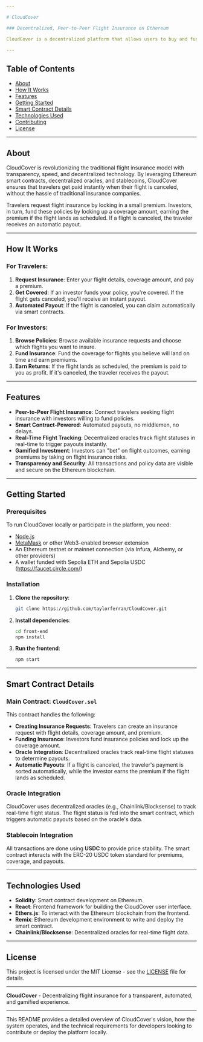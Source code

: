 ```yaml
---

# CloudCover

### Decentralized, Peer-to-Peer Flight Insurance on Ethereum

CloudCover is a decentralized platform that allows users to buy and fund flight insurance policies, leveraging the power of Ethereum smart contracts and decentralized oracles. With CloudCover, travelers can secure immediate, trustless insurance for their flights, while investors can earn premiums by funding policies and betting on flight outcomes in a gamified insurance market.

---
```


## Table of Contents

- [About](#about)
- [How It Works](#how-it-works)
- [Features](#features)
- [Getting Started](#getting-started)
- [Smart Contract Details](#smart-contract-details)
- [Technologies Used](#technologies-used)
- [Contributing](#contributing)
- [License](#license)

---

## About

CloudCover is revolutionizing the traditional flight insurance model with transparency, speed, and decentralized technology. By leveraging Ethereum smart contracts, decentralized oracles, and stablecoins, CloudCover ensures that travelers get paid instantly when their flight is canceled, without the hassle of traditional insurance companies.

Travelers request flight insurance by locking in a small premium. Investors, in turn, fund these policies by locking up a coverage amount, earning the premium if the flight lands as scheduled. If a flight is canceled, the traveler receives an automatic payout.

---

## How It Works

### For Travelers:
1. **Request Insurance**: Enter your flight details, coverage amount, and pay a premium.
2. **Get Covered**: If an investor funds your policy, you're covered. If the flight gets canceled, you'll receive an instant payout.
3. **Automated Payout**: If the flight is canceled, you can claim automatically via smart contracts.

### For Investors:
1. **Browse Policies**: Browse available insurance requests and choose which flights you want to insure.
2. **Fund Insurance**: Fund the coverage for flights you believe will land on time and earn premiums.
3. **Earn Returns**: If the flight lands as scheduled, the premium is paid to you as profit. If it's canceled, the traveler receives the payout.

---

## Features

- **Peer-to-Peer Flight Insurance**: Connect travelers seeking flight insurance with investors willing to fund policies.
- **Smart Contract-Powered**: Automated payouts, no middlemen, no delays.
- **Real-Time Flight Tracking**: Decentralized oracles track flight statuses in real-time to trigger payouts instantly.
- **Gamified Investment**: Investors can "bet" on flight outcomes, earning premiums by taking on flight insurance risks.
- **Transparency and Security**: All transactions and policy data are visible and secure on the Ethereum blockchain.

---

## Getting Started

### Prerequisites

To run CloudCover locally or participate in the platform, you need:

- [Node.js](https://nodejs.org/)
- [MetaMask](https://metamask.io/) or other Web3-enabled browser extension
- An Ethereum testnet or mainnet connection (via Infura, Alchemy, or other providers)
- A wallet funded with Sepolia ETH and Sepolia USDC (https://faucet.circle.com/)

### Installation

1. **Clone the repository**:

    ```bash
    git clone https://github.com/taylorferran/CloudCover.git
    ```

2. **Install dependencies**:

    ```bash
    cd front-end
    npm install
    ```

5. **Run the frontend**:

    ```bash
    npm start
    ```

---

## Smart Contract Details

### Main Contract: `CloudCover.sol`

This contract handles the following:

- **Creating Insurance Requests**: Travelers can create an insurance request with flight details, coverage amount, and premium.
- **Funding Insurance**: Investors fund insurance policies and lock up the coverage amount.
- **Oracle Integration**: Decentralized oracles track real-time flight statuses to determine payouts.
- **Automatic Payouts**: If a flight is canceled, the traveler's payment is sorted automatically, while the investor earns the premium if the flight lands as scheduled.

### Oracle Integration
CloudCover uses decentralized oracles (e.g., Chainlink/Blocksense) to track real-time flight status. The flight status is fed into the smart contract, which triggers automatic payouts based on the oracle's data.

### Stablecoin Integration
All transactions are done using **USDC** to provide price stability. The smart contract interacts with the ERC-20 USDC token standard for premiums, coverage, and payouts.

---

## Technologies Used

- **Solidity**: Smart contract development on Ethereum.
- **React**: Frontend framework for building the CloudCover user interface.
- **Ethers.js**: To interact with the Ethereum blockchain from the frontend.
- **Remix**: Ethereum development environment to write and deploy the smart contract.
- **Chainlink/Blocksense**: Decentralized oracles for real-time flight data.
---

## License

This project is licensed under the MIT License - see the [LICENSE](LICENSE) file for details.

---

**CloudCover** - Decentralizing flight insurance for a transparent, automated, and gamified experience.

---

This README provides a detailed overview of CloudCover's vision, how the system operates, and the technical requirements for developers looking to contribute or deploy the platform locally.
